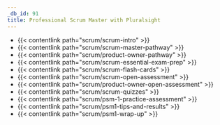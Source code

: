 ```yaml
---
_db_id: 91
title: Professional Scrum Master with Pluralsight
---
```


- {{< contentlink path="scrum/scrum-intro" >}}
- {{< contentlink path="scrum/scrum-master-pathway" >}}
- {{< contentlink path="scrum/product-owner-pathway" >}}
- {{< contentlink path="scrum/scrum-essential-exam-prep" >}}
- {{< contentlink path="scrum/scrum-flash-cards" >}}
- {{< contentlink path="scrum/scrum-open-assessment" >}}
- {{< contentlink path="scrum/product-owner-open-assessment" >}}
- {{< contentlink path="scrum/scrum-quizzes" >}}
- {{< contentlink path="scrum/psm-1-practice-assessment" >}}
- {{< contentlink path="scrum/psm1-tips-and-results" >}}
- {{< contentlink path="scrum/psm1-wrap-up" >}}